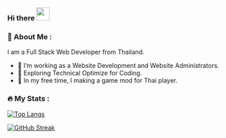 ### Hi there <img src="https://media.giphy.com/media/hvRJCLFzcasrR4ia7z/giphy.gif" width="30px"/>

### :information_desk_person: About Me :

I am a Full Stack Web Developer from Thailand.
- :runner: I’m working as a Website Development and Website Administrators.
- :seedling: Exploring Technical Optimize for Coding.
- :eyes: In my free time, I making a game mod for Thai player.

### :fire: My Stats : 
[![Top Langs](https://github-readme-stats.vercel.app/api/top-langs/?username=Nasz&layout=compact&theme=vision-friendly-dark)](https://github.com/anuraghazra/github-readme-stats)

[![GitHub Streak](http://github-readme-streak-stats.herokuapp.com?user=Nasz&theme=dark&background=000000)](https://git.io/streak-stats)
